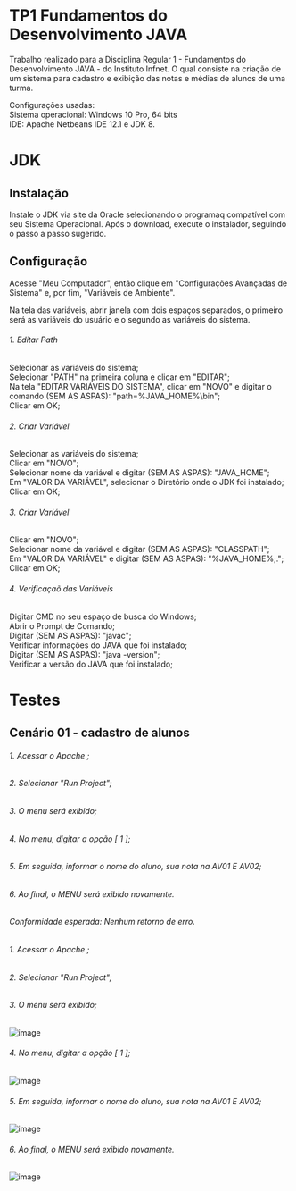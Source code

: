 # TP1 Fundamentos do Desenvolvimento JAVA

Trabalho realizado para a Disciplina Regular 1 - Fundamentos do Desenvolvimento JAVA - do Instituto Infnet. O qual consiste na criação de um sistema para cadastro e exibição das notas e médias de alunos de uma turma. <br/>

Configurações usadas:<br/>
Sistema operacional: Windows 10 Pro, 64 bits<br/>
IDE: Apache Netbeans IDE 12.1 e JDK 8.

# JDK
## Instalação

Instale o JDK via site da Oracle selecionando o programaq compatível com seu Sistema Operacional. Após o download, execute o instalador, seguindo o passo a passo sugerido. <br/>

## Configuração

Acesse "Meu Computador", então clique em "Configurações Avançadas de Sistema" e, por fim, "Variáveis de Ambiente".<br/>

Na tela das variáveis, abrir janela com dois espaços separados, o primeiro será as variáveis do usuário e o segundo as variáveis do sistema.<br/>

###### 1. Editar Path
Selecionar as variáveis do sistema;<br/>
Selecionar "PATH" na primeira coluna e clicar em "EDITAR";<br/>
Na tela "EDITAR VARIÁVEIS DO SISTEMA", clicar em "NOVO" e digitar o comando (SEM AS ASPAS): "path=%JAVA_HOME%\bin";<br/>
Clicar em OK;<br/>

###### 2. Criar Variável
Selecionar as variáveis do sistema;<br/>
Clicar em "NOVO";<br/>
Selecionar nome da variável e digitar (SEM AS ASPAS): "JAVA_HOME";<br/>
Em "VALOR DA VARIÁVEL", selecionar o Diretório onde o JDK foi instalado;<br/>
Clicar em OK;<br/>

###### 3. Criar Variável
Clicar em "NOVO";<br/>
Selecionar nome da variável e digitar (SEM AS ASPAS): "CLASSPATH";<br/>
Em "VALOR DA VARIÁVEL" e digitar (SEM AS ASPAS): "%JAVA_HOME%;.";<br/>
Clicar em OK;<br/>

###### 4. Verificaçaõ das Variáveis
Digitar CMD no seu espaço de busca do Windows;<br/>
Abrir o Prompt de Comando;<br/>
Digitar (SEM AS ASPAS): "javac";<br/>
Verificar informações do JAVA que foi instalado;<br/>
Digitar (SEM AS ASPAS): "java -version";<br/>
Verificar a versão do JAVA que foi instalado;<br/>

# Testes
## Cenário 01 - cadastro de alunos 
###### 1. Acessar o Apache ;
###### 2. Selecionar "Run Project";
###### 3. O menu será exibido;
###### 4. No menu, digitar a opção [ 1 ];
###### 5. Em seguida, informar o nome do aluno, sua nota na AV01 E AV02;
###### 6. Ao final, o MENU será exibido novamente.

###### Conformidade esperada: Nenhum retorno de erro.

###### 1. Acessar o Apache ;
###### 2. Selecionar "Run Project";
###### 3. O menu será exibido;

![image](https://user-images.githubusercontent.com/37251600/97817408-1099c480-1c7b-11eb-9501-c1ad4beda061.png)

###### 4. No menu, digitar a opção [ 1 ];

![image](https://user-images.githubusercontent.com/37251600/97817426-358e3780-1c7b-11eb-9390-9da155b63c24.png)

###### 5. Em seguida, informar o nome do aluno, sua nota na AV01 E AV02;

![image](https://user-images.githubusercontent.com/37251600/97817522-b77e6080-1c7b-11eb-9b6c-7729bf9d3f05.png)

###### 6. Ao final, o MENU será exibido novamente.

![image](https://user-images.githubusercontent.com/37251600/97817584-0af0ae80-1c7c-11eb-98ab-24dcff6d5ce9.png)

